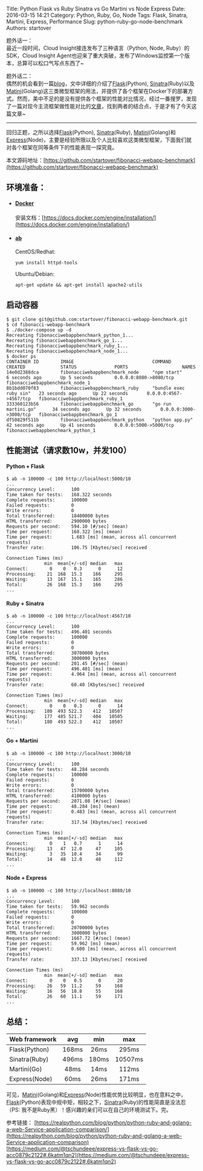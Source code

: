 Title: Python Flask vs Ruby Sinatra vs Go Martini vs Node Express
Date: 2016-03-15 14:21
Category: Python, Ruby, Go, Node
Tags: Flask, Sinatra, Martini, Express, Performance
Slug: python-ruby-go-node-benchmark
Authors: startover


题外话一：  
最近一段时间，Cloud Insight接连发布了三种语言（Python, Node, Ruby）的SDK，Cloud Insight Agent也迎来了重大突破，发布了Windows监控第一个版本，总算可以松口气写点东西了~

题外话二：  
偶然的机会看到一篇[blog](https://realpython.com/blog/python/python-ruby-and-golang-a-web-Service-application-comparison/)，文中详细的介绍了[Flask](https://github.com/mitsuhiko/flask)(Python), [Sinatra](https://github.com/sinatra/sinatra)(Ruby)以及 [Matini](https://github.com/go-martini/martini)(Golang)这三类微型框架的用法，并提供了各个框架在Docker下的部署方式。然而，美中不足的是没有提供各个框架的性能对比情况，经过一番搜罗，发现了一篇对现今主流框架做性能对比的[文章](https://medium.com/@tschundeee/express-vs-flask-vs-go-acc0879c2122#.vticwh9tn)，找到两者的结合点，于是才有了今天这篇文章~

* * *

回归正题，之所以选择[Flask](https://github.com/mitsuhiko/flask)(Python), [Sinatra](https://github.com/sinatra/sinatra)(Ruby),  [Matini](https://github.com/go-martini/martini)(Golang)和[Express](https://github.com/expressjs/express)(Node)，主要是经验所限以及个人比较喜欢这类微型框架，下面我们就对各个框架在同等条件下的性能表现一探究竟。

本文源码地址：[https://github.com/startover/fibonacci-webapp-benchmark](https://github.com/startover/fibonacci-webapp-benchmark)

## 环境准备：

* #### [Docker](https://www.docker.com/)

    安装文档：[https://docs.docker.com/engine/installation/](https://docs.docker.com/engine/installation/)

* #### [ab](https://httpd.apache.org/docs/2.4/programs/ab.html)

    CentOS/Redhat:

    ```
    yum install httpd-tools
    ```

    Ubuntu/Debian:

    ```
    apt-get update && apt-get install apache2-utils
    ```

## 启动容器

```
$ git clone git@github.com:startover/fibonacci-webapp-benchmark.git
$ cd fibonacci-webapp-benchmark
$ ./docker-compose up -d
Recreating fibonacciwebappbenchmark_python_1...
Recreating fibonacciwebappbenchmark_go_1...
Recreating fibonacciwebappbenchmark_ruby_1...
Recreating fibonacciwebappbenchmark_node_1...
$ docker ps
CONTAINER ID        IMAGE                             COMMAND                  CREATED             STATUS              PORTS                    NAMES
14e0d2388dca        fibonacciwebappbenchmark_node     "npm start"              6 seconds ago       Up 5 seconds        0.0.0.0:8080->8080/tcp   fibonacciwebappbenchmark_node_1
8b1bdd070f83        fibonacciwebappbenchmark_ruby     "bundle exec ruby sin"   23 seconds ago      Up 22 seconds       0.0.0.0:4567->4567/tcp   fibonacciwebappbenchmark_ruby_1
333360123b56        fibonacciwebappbenchmark_go       "go run martini.go"      34 seconds ago      Up 32 seconds       0.0.0.0:3000->3000/tcp   fibonacciwebappbenchmark_go_1
df50829f511b        fibonacciwebappbenchmark_python   "python app.py"          42 seconds ago      Up 41 seconds       0.0.0.0:5000->5000/tcp   fibonacciwebappbenchmark_python_1
```

## 性能测试（请求数10w，并发100）

#### Python + Flask

```
$ ab -n 100000 -c 100 http://localhost:5000/10
...
Concurrency Level:      100
Time taken for tests:   168.322 seconds
Complete requests:      100000
Failed requests:        0
Write errors:           0
Total transferred:      18400000 bytes
HTML transferred:       2900000 bytes
Requests per second:    594.10 [#/sec] (mean)
Time per request:       168.322 [ms] (mean)
Time per request:       1.683 [ms] (mean, across all concurrent requests)
Transfer rate:          106.75 [Kbytes/sec] received

Connection Times (ms)
              min  mean[+/-sd] median   max
Connect:        0    0   0.3      0      12
Processing:    21  168  15.3    166     295
Waiting:       13  167  15.1    165     286
Total:         26  168  15.3    166     295
...
```

#### Ruby + Sinatra

```
$ ab -n 100000 -c 100 http://localhost:4567/10
...
Concurrency Level:      100
Time taken for tests:   496.401 seconds
Complete requests:      100000
Failed requests:        0
Write errors:           0
Total transferred:      30700000 bytes
HTML transferred:       3000000 bytes
Requests per second:    201.45 [#/sec] (mean)
Time per request:       496.401 [ms] (mean)
Time per request:       4.964 [ms] (mean, across all concurrent requests)
Transfer rate:          60.40 [Kbytes/sec] received

Connection Times (ms)
              min  mean[+/-sd] median   max
Connect:        0    0   0.3      0      14
Processing:   180  493 522.3    412   10507
Waiting:      177  485 521.7    404   10505
Total:        180  493 522.3    412   10507
...
```

#### Go + Martini

```
$ ab -n 100000 -c 100 http://localhost:3000/10
...
Concurrency Level:      100
Time taken for tests:   48.284 seconds
Complete requests:      100000
Failed requests:        0
Write errors:           0
Total transferred:      15700000 bytes
HTML transferred:       4100000 bytes
Requests per second:    2071.08 [#/sec] (mean)
Time per request:       48.284 [ms] (mean)
Time per request:       0.483 [ms] (mean, across all concurrent requests)
Transfer rate:          317.54 [Kbytes/sec] received

Connection Times (ms)
              min  mean[+/-sd] median   max
Connect:        0    1   0.7      1      14
Processing:    13   47  12.0     47     105
Waiting:        3   35  10.4     34      99
Total:         14   48  12.0     48     112
...
```

#### Node + Express

```
$ ab -n 100000 -c 100 http://localhost:8080/10
...
Concurrency Level:      100
Time taken for tests:   59.962 seconds
Complete requests:      100000
Failed requests:        0
Write errors:           0
Total transferred:      20700000 bytes
HTML transferred:       3000000 bytes
Requests per second:    1667.72 [#/sec] (mean)
Time per request:       59.962 [ms] (mean)
Time per request:       0.600 [ms] (mean, across all concurrent requests)
Transfer rate:          337.13 [Kbytes/sec] received

Connection Times (ms)
              min  mean[+/-sd] median   max
Connect:        0    0   0.5      0      20
Processing:    26   59  11.2     59     168
Waiting:       16   56  10.8     55     168
Total:         26   60  11.1     59     171
...
```

## 总结：

| Web framework | avg   | min   | max
| ------------- |:-----:|:-----:|:-----:
| Flask(Python) | 168ms | 26ms  | 295ms
| Sinatra(Ruby) | 496ms | 180ms | 10507ms
| Martini(Go)   | 48ms  | 14ms  | 112ms
| Express(Node) | 60ms  | 26ms  | 171ms


可见，[Matini](https://github.com/go-martini/martini)(Golang)和[Express](https://github.com/expressjs/express)(Node)性能优势比较明显，也在意料之中，[Flask](https://github.com/mitsuhiko/flask)(Python)表现中规中矩，相较之下，[Sinatra](https://github.com/sinatra/sinatra)(Ruby)的性能简直是没法忍（PS: 我不是Ruby黑）！感兴趣的亲们可以在自己的环境测试下。完。


参考链接：
[https://realpython.com/blog/python/python-ruby-and-golang-a-web-Service-application-comparison/](https://realpython.com/blog/python/python-ruby-and-golang-a-web-Service-application-comparison)
[https://medium.com/@tschundeee/express-vs-flask-vs-go-acc0879c2122#.6katm1qn2](https://medium.com/@tschundeee/express-vs-flask-vs-go-acc0879c2122#.6katm1qn2)
